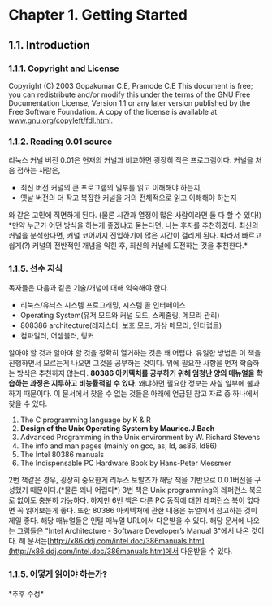 # Chapter 1. Getting Started

## 1.1. Introduction

### 1.1.1. Copyright and License

Copyright \(C\) 2003 Gopakumar C.E, Pramode C.E This document is free; you can redistribute and/or modify this under the terms of the GNU Free Documentation License, Version 1.1 or any later version published by the Free Software Foundation. A copy of the license is available at www.gnu.org/copyleft/fdl.html.

### 1.1.2. Reading 0.01 source

리눅스 커널 버전 0.01은 현재의 커널과 비교하면 굉장히 작은 프로그램이다. 커널을 처음 접하는 사람은,

* 최신 버전 커널의 큰 프로그램의 일부를 읽고 이해해야 하는지,
* 옛날 버전의 더 작고 복잡한 커널을 거의 전체적으로 읽고 이해해야 하는지

와 같은 고민에 직면하게 된다. \(물론 시간과 열정이 많은 사람이라면 둘 다 할 수 있다!\) \*만약 누군가 어떤 방식을 하는게 좋겠냐고 묻는다면, 나는 후자를 추천하겠다. 최신의 커널을 분석한다면, 커널 코어까지 진입하기에 많은 시간이 걸리게 된다. 따라서 빠르고 쉽게\(?\) 커널의 전반적인 개념을 익힌 후, 최신의 커널에 도전하는 것을 추천한다.\*

### 1.1.5. 선수 지식

독자들은 다음과 같은 기술/개념에 대해 익숙해야 한다.

* 리눅스/유닉스 시스템 프로그래밍, 시스템 콜 인터페이스
* Operating System\(유저 모드와 커널 모드, 스케줄링, 메모리 관리\)
* 808386 architecture\(레지스터, 보호 모드, 가상 메모리, 인터럽트\)
* 컴파일러, 어셈블러, 링커

알아야 할 것과 알아야 할 것을 정확히 열거하는 것은 꽤 어렵다. 유일한 방법은 이 책을 진행하면서 모르는게 나오면 그것을 공부하는 것이다. 위에 필요한 사항을  먼저 학습하는 방식은 추천하지 않는다. **80386 아키텍처를 공부하기 위해 엄청난 양의 매뉴얼을 학습하는 과정은 지루하고 비능률적일 수 있다**. 왜냐하면 필요한 정보는 사실 일부에 불과하기 때문이다. 이 문서에서 찾을 수 없는 것들은 아래에 언급된 참고 자료 중 하나에서 찾을 수 있다.

1. The C programming language by K & R
2. **Design of the Unix Operating System by Maurice.J.Bach**
3. Advanced Programming in the Unix environment by W. Richard Stevens
4. The info and man pages \(mainly on gcc, as, ld, as86, ld86\)
5. The Intel 80386 manuals
6. The Indispensable PC Hardware Book by Hans-Peter Messmer

2번 책같은 경우, 굉장히 중요한게 리누스 토발즈가 해당 책을 기반으로 0.0.1버전을 구성했기 때문이다.\(\*물론 꽤나 어렵다\*\) 3번 책은 Unix programming의 레퍼런스 북으로 없이도 충분히 가능하다. 하지만 6번 책은 다른 PC 동작에 대한 레퍼런스 북이 없다면 꼭 읽어보는게 좋다. 또한 80386 아키텍처에 관한 내용은 뉴얼에서 참고하는 것이 제일 좋다. 해당 매뉴얼들은 인텔 매뉴얼 URL에서 다운받을 수 있다. 해당 문서에 나오는 그림들은 "Intel Architecture - Software Developer’s Manual 3"에서 나온 것이다. 해 문서는[http://x86.ddj.com/intel.doc/386manuals.htm](http://x86.ddj.com/intel.doc/386manuals.htm)에서 다운받을 수 있다.

### 1.1.5. 어떻게 읽어야 하는가?

\*추후 수정\*





